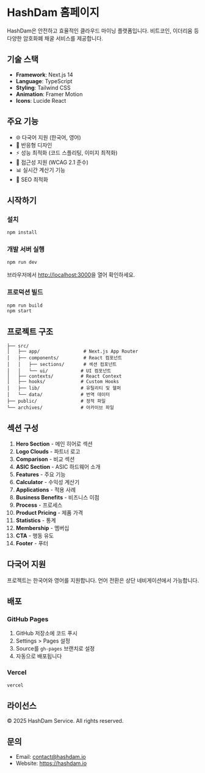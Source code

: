 # HashDam 홈페이지

HashDam은 안전하고 효율적인 클라우드 마이닝 플랫폼입니다. 비트코인, 이더리움 등 다양한 암호화폐 채굴 서비스를 제공합니다.

## 기술 스택

- **Framework**: Next.js 14
- **Language**: TypeScript
- **Styling**: Tailwind CSS
- **Animation**: Framer Motion
- **Icons**: Lucide React

## 주요 기능

- 🌐 다국어 지원 (한국어, 영어)
- 📱 반응형 디자인
- ⚡ 성능 최적화 (코드 스플리팅, 이미지 최적화)
- 🎨 접근성 지원 (WCAG 2.1 준수)
- 📊 실시간 계산기 기능
- 🎯 SEO 최적화

## 시작하기

### 설치

```bash
npm install
```

### 개발 서버 실행

```bash
npm run dev
```

브라우저에서 [http://localhost:3000](http://localhost:3000)을 열어 확인하세요.

### 프로덕션 빌드

```bash
npm run build
npm start
```

## 프로젝트 구조

```
├── src/
│   ├── app/                # Next.js App Router
│   ├── components/         # React 컴포넌트
│   │   ├── sections/       # 섹션 컴포넌트
│   │   └── ui/            # UI 컴포넌트
│   ├── contexts/          # React Context
│   ├── hooks/             # Custom Hooks
│   ├── lib/               # 유틸리티 및 헬퍼
│   └── data/              # 번역 데이터
├── public/                # 정적 파일
└── archives/              # 아카이브 파일
```

## 섹션 구성

1. **Hero Section** - 메인 히어로 섹션
2. **Logo Clouds** - 파트너 로고
3. **Comparison** - 비교 섹션
4. **ASIC Section** - ASIC 하드웨어 소개
5. **Features** - 주요 기능
6. **Calculator** - 수익성 계산기
7. **Applications** - 적용 사례
8. **Business Benefits** - 비즈니스 이점
9. **Process** - 프로세스
10. **Product Pricing** - 제품 가격
11. **Statistics** - 통계
12. **Membership** - 멤버십
13. **CTA** - 행동 유도
14. **Footer** - 푸터

## 다국어 지원

프로젝트는 한국어와 영어를 지원합니다. 언어 전환은 상단 네비게이션에서 가능합니다.

## 배포

### GitHub Pages

1. GitHub 저장소에 코드 푸시
2. Settings > Pages 설정
3. Source를 `gh-pages` 브랜치로 설정
4. 자동으로 배포됩니다

### Vercel

```bash
vercel
```

## 라이선스

© 2025 HashDam Service. All rights reserved.

## 문의

- Email: contact@hashdam.io
- Website: https://hashdam.io

